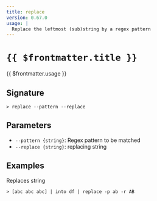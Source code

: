 ```yaml
---
title: replace
version: 0.67.0
usage: |
  Replace the leftmost (sub)string by a regex pattern
---
```


# <code>{{ $frontmatter.title }}</code>

<div style='white-space: pre-wrap;'>{{ $frontmatter.usage }}</div>

## Signature

```> replace --pattern --replace```

## Parameters

 -  `--pattern {string}`: Regex pattern to be matched
 -  `--replace {string}`: replacing string

## Examples

Replaces string
```shell
> [abc abc abc] | into df | replace -p ab -r AB
```
